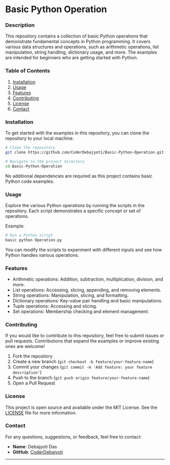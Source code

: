 # Basic Python Operation

### Description
This repository contains a collection of basic Python operations that demonstrate fundamental concepts in Python programming. It covers various data structures and operations, such as arithmetic operations, list manipulation, string handling, dictionary usage, and more. The examples are intended for beginners who are getting started with Python.

### Table of Contents
1. [Installation](#installation)
2. [Usage](#usage)
3. [Features](#features)
4. [Contributing](#contributing)
5. [License](#license)
6. [Contact](#contact)

### Installation
To get started with the examples in this repository, you can clone the repository to your local machine.

```bash
# Clone the repository
git clone https://github.com/CoderDebajyoti/Basic-Python-Operation.git

# Navigate to the project directory
cd Basic-Python-Operation
```

No additional dependencies are required as this project contains basic Python code examples.

### Usage
Explore the various Python operations by running the scripts in the repository. Each script demonstrates a specific concept or set of operations.

Example:

```python
# Run a Python script
basic python Operation.py
```

You can modify the scripts to experiment with different inputs and see how Python handles various operations.

### Features
- Arithmetic operations: Addition, subtraction, multiplication, division, and more.
- List operations: Accessing, slicing, appending, and removing elements.
- String operations: Manipulation, slicing, and formatting.
- Dictionary operations: Key-value pair handling and basic manipulations.
- Tuple operations: Accessing and slicing.
- Set operations: Membership checking and element management.

### Contributing
If you would like to contribute to this repository, feel free to submit issues or pull requests. Contributions that expand the examples or improve existing ones are welcome!

1. Fork the repository
2. Create a new branch (`git checkout -b feature/your-feature-name`)
3. Commit your changes (`git commit -m 'Add feature: your feature description'`)
4. Push to the branch (`git push origin feature/your-feature-name`)
5. Open a Pull Request

### License
This project is open source and available under the MIT License. See the [LICENSE](LICENSE) file for more information.

### Contact
For any questions, suggestions, or feedback, feel free to contact:

- **Name**: Debajyoti Das
- **GitHub**: [CoderDebajyoti](https://github.com/CoderDebajyoti)

---
